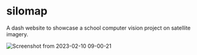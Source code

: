 # silomap
A dash website to showcase a school computer vision project on satellite imagery.

![Screenshot from 2023-02-10 09-00-21](https://user-images.githubusercontent.com/123517364/218042750-fb0fcdce-4138-4a2c-8662-1a9d5c6fc232.png)
